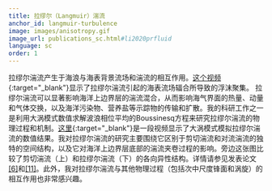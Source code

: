 ```yaml
---
title: 拉缪尔（Langmuir）湍流
anchor_id: langmuir-turbulence
image: images/anisotropy.gif
image_url: publications_sc.html#li2020prfluid
language: sc
order: 1
---
```


拉缪尔湍流产生于海浪与海表背景流场和湍流的相互作用。[这个视频](https://youtu.be/OAOESUrh2FI){:target="_blank"}显示了拉缪尔湍流引起的海表流场辐合所导致的浮沫聚集。 拉缪尔湍流可以显著影响海洋上边界层的湍流混合，从而影响海气界面的热量、动量和气体交换，以及海洋污染物、营养盐等示踪物的传输和扩散。我的科研工作之一是利用大涡模式数值求解波浪相位平均的Boussinesq方程来研究拉缪尔湍流的物理过程和机制。[这里](https://youtu.be/0QcNs5Y8GmM){:target="_blank"}是一段视频显示了大涡模式模拟拉缪尔湍流的数值结果。我对拉缪尔湍流的研究主要围绕它区别于剪切湍流和对流湍流的独特的空间结构，以及它对海洋上边界层底部的湍流夹卷过程的影响。旁边这张图比较了剪切湍流（上）和拉缪尔湍流（下）的各向异性结构。详情请参见发表论文[[6]](publications_sc.html#li2017jpo)和[[11]](publications_sc.html#li2020prfluid)。此外，我对拉缪尔湍流与其他物理过程（包括次中尺度锋面和涡旋）的相互作用也非常感兴趣。
